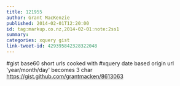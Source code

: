```yaml
---
title: 121955
author: Grant MacKenzie
published: 2014-02-01T12:20:00
id: tag:markup.co.nz,2014-02-01:note:2ss1
summary:
categories: xquery gist
link-tweet-id: 429395842328322048
---
```

#gist base60 short urls cooked with #xquery
date based origin url 'year/month/day' becomes 3 char
https://gist.github.com/grantmacken/8613063
